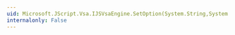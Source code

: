 ```yaml
---
uid: Microsoft.JScript.Vsa.IJSVsaEngine.SetOption(System.String,System.Object)
internalonly: False
---
```

